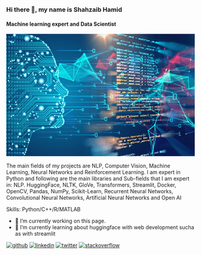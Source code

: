 ### Hi there 👋, my name is Shahzaib Hamid
#### Machine learning expert and Data Scientist
![Machine learning expert and Data Scientist](https://github.com/shahzaibhamid/shahzaibhamid/blob/main/0_3HNWowLnPz9sqadH.jpg)

 The main fields of my projects are NLP, Computer Vision, Machine Learning, Neural Networks and Reinforcement Learning. I am expert in Python and following are the main libraries and Sub-fields that I am expert in:
NLP. HuggingFace, NLTK, GloVe, Transformers, Streamlit, Docker, OpenCV, Pandas, NumPy, Scikit-Learn, Recurrent Neural Networks, Convolutional Neural Networks, Artificial Neural Networks and Open AI

Skills: Python/C++/R/MATLAB

- 🔭 I’m currently working on this page. 
- 🌱 I’m currently learning about huggingface with web development sucha as with streamlit 


[<img src='https://cdn.jsdelivr.net/npm/simple-icons@3.0.1/icons/github.svg' alt='github' height='40'>](https://github.com/https://github.com/shahzaibhamid)  [<img src='https://cdn.jsdelivr.net/npm/simple-icons@3.0.1/icons/linkedin.svg' alt='linkedin' height='40'>](https://www.linkedin.com/in/https://www.linkedin.com/in/shahzaib-hamid-12700478//)  [<img src='https://cdn.jsdelivr.net/npm/simple-icons@3.0.1/icons/twitter.svg' alt='twitter' height='40'>](https://twitter.com/https://twitter.com/ShahzaibHamid6)  [<img src='https://cdn.jsdelivr.net/npm/simple-icons@3.0.1/icons/stackoverflow.svg' alt='stackoverflow' height='40'>](https://stackoverflow.com/users/https://stackoverflow.com/users/16990582/shahzaib-hamid)  

